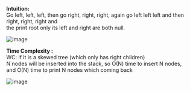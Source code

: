 **Intuition:**       
Go left, left, left, then go right, right, right, again go left left left and then right, right, right and     
the print root only its left and right are both null.     
     
![image](https://github.com/user-attachments/assets/9db3d432-8ede-4ef2-ad98-0bf0fb271c81)   

**Time Complexity :**    
WC: if it is a skewed tree (which only has right children)     
N nodes will be inserted into the stack, so O(N) time to insert N nodes,   
and O(N) time to print N nodes which coming back    
     
![image](https://github.com/user-attachments/assets/711728af-4753-4d1c-b2a7-e8d6c74e873c)

   
